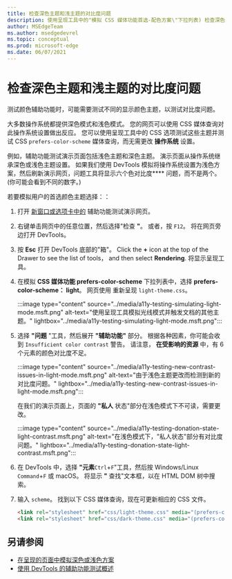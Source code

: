 ```yaml
---
title: 检查深色主题和浅主题的对比度问题
description: 使用呈现工具中的"模拟 CSS 媒体功能首选-配色方案\"下拉列表) 检查深色主题和浅色主题 (的对比度问题。
author: MSEdgeTeam
ms.author: msedgedevrel
ms.topic: conceptual
ms.prod: microsoft-edge
ms.date: 06/07/2021
---
```

# <a name="check-for-contrast-issues-with-dark-theme-and-light-theme"></a>检查深色主题和浅主题的对比度问题

<!-- Rendering tool: Emulate CSS media feature prefers-color-scheme -->

测试颜色辅助功能时，可能需要测试不同的显示颜色主题，以测试对比度问题。

大多数操作系统都提供深色模式和浅色模式。  您的网页可以使用 CSS 媒体查询对此操作系统设置做出反应。  您可以使用呈现工具中的 CSS 选项测试这些主题并测试 CSS `prefers-color-scheme` 媒体查询，而无需更改 **操作系统** 设置。

例如，辅助功能测试演示页面包括浅色主题和深色主题。  演示页面从操作系统继承深色或浅色主题设置。  如果我们使用 DevTools 模拟将操作系统设置为浅色方案，然后刷新演示网页，问题工具将显示六个色对比度**** 问题，而不是两个。   (你可能会看到不同的数字。) 

若要模拟用户的首选颜色主题选择：：

1. 打开 [新窗口或选项卡中的](https://microsoftedge.github.io/Demos/devtools-a11y-testing/) 辅助功能测试演示网页。

1. 右键单击网页中的任意位置，然后选择"检查 **"**。  或者，按 `F12`。  将在网页旁边打开 DevTools。

1. 按 **Esc** 打开 DevTools 底部的"箱"。  Click the **+** icon at the top of the Drawer to see the list of tools， and then select **Rendering**.  将显示呈现工具。

1. 在模拟 **CSS 媒体功能 prefers-color-scheme** 下拉列表中，选择 **prefers-color-scheme： light**。  网页使用 重新呈现 `light-theme.css`。

   :::image type="content" source="../media/a11y-testing-simulating-light-mode.msft.png" alt-text="使用呈现工具模拟光线模式并触发文档的其他主题。" lightbox="../media/a11y-testing-simulating-light-mode.msft.png":::

1. 选择 **"问题** "工具，然后展开 **"辅助功能"** 部分。  根据各种因素，你可能会收到 `Insufficient color contrast` 警告。 请注意， **在受影响的资源** 中，有 6 个元素的颜色对比度不足。

   :::image type="content" source="../media/a11y-testing-new-contrast-issues-in-light-mode.msft.png" alt-text="由于浅色主题更改而检测到新的对比度问题。" lightbox="../media/a11y-testing-new-contrast-issues-in-light-mode.msft.png":::

    在我们的演示页面上，页面的 **"私人** 状态"部分在浅色模式下不可读，需要更改。

   :::image type="content" source="../media/a11y-testing-donation-state-light-contrast.msft.png" alt-text="在浅色模式下，&quot;私人状态&quot;部分有对比度问题。" lightbox="../media/a11y-testing-donation-state-light-contrast.msft.png":::

1. 在 DevTools 中，选择 **"元素**`Ctrl`+`F`"工具，然后按 Windows/Linux `Command`+`F` 或 macOS。  将显示 **"** 查找"文本框，以在 HTML DOM 树中搜索。

1. 输入 `scheme`。  找到以下 CSS 媒体查询，现在可更新相应的 CSS 文件。

    ```html
    <link rel="stylesheet" href="css/light-theme.css" media="(prefers-color-scheme: light), (prefers-color-scheme: no-preference)">
    <link rel="stylesheet" href="css/dark-theme.css" media="(prefers-color-scheme: dark)">
    ```


<!-- ====================================================================== -->
## <a name="see-also"></a>另请参阅

*  [在呈现的页面中模拟深色或浅色方案](./preferred-color-scheme-simulation.md)
*  [使用 DevTools 的辅助功能测试概述](accessibility-testing-in-devtools.md)
